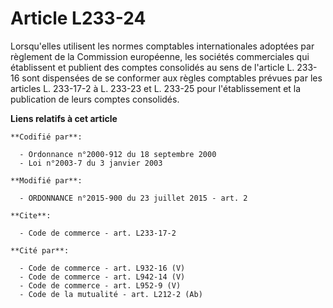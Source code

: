 # Article L233-24

Lorsqu'elles utilisent les normes comptables internationales adoptées par règlement de la Commission européenne, les sociétés
commerciales qui établissent et publient des comptes consolidés au sens de l'article L. 233-16 sont dispensées de se
conformer aux règles comptables prévues par les articles L. 233-17-2 à L. 233-23 et L. 233-25 pour l'établissement et la
publication de leurs comptes consolidés.

**Liens relatifs à cet article**

	**Codifié par**:

	  - Ordonnance n°2000-912 du 18 septembre 2000
	  - Loi n°2003-7 du 3 janvier 2003

	**Modifié par**:

	  - ORDONNANCE n°2015-900 du 23 juillet 2015 - art. 2

	**Cite**:

	  - Code de commerce - art. L233-17-2

	**Cité par**:

	  - Code de commerce - art. L932-16 (V)
	  - Code de commerce - art. L942-14 (V)
	  - Code de commerce - art. L952-9 (V)
	  - Code de la mutualité - art. L212-2 (Ab)
